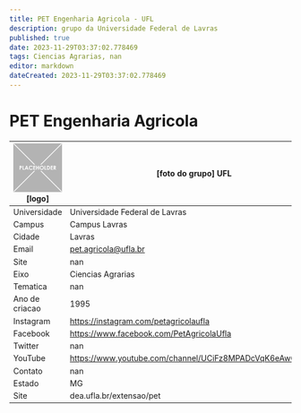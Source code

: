 ```yaml
---
title: PET Engenharia Agricola - UFL
description: grupo da Universidade Federal de Lavras
published: true
date: 2023-11-29T03:37:02.778469
tags: Ciencias Agrarias, nan
editor: markdown
dateCreated: 2023-11-29T03:37:02.778469
---
```


# PET Engenharia Agricola


| ![placeholder.png](/placeholder.png) [logo] | [foto do grupo] UFL         |
| ------------------------------------------- | ------------------------------------------------- |
| Universidade                                | Universidade Federal de Lavras      |
| Campus                                      | Campus Lavras            |
| Cidade                                      | Lavras             |
| Email                                       | pet.agricola@ufla.br             |
| Site                                        | nan              |
| Eixo                                        | Ciencias Agrarias              |
| Tematica                                    | nan          |
| Ano de criacao                              | 1995        |
| Instagram                                   | https://instagram.com/petagricolaufla         |
| Facebook                                    | https://www.facebook.com/PetAgricolaUfla          |
| Twitter                                     | nan           |
| YouTube                                     | https://www.youtube.com/channel/UCiFz8MPADcVqK6eAwGdsr2g           |
| Contato                                     | nan         |
| Estado                                      |  MG            |
| Site                                        | dea.ufla.br/extensao/pet |
